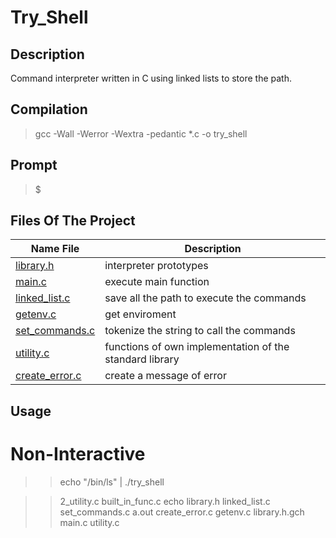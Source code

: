 # Try_Shell

## Description
Command interpreter written in C using linked lists to store the path.

## Compilation 

> gcc -Wall -Werror -Wextra -pedantic *.c -o try_shell

## Prompt

> $

## Files Of The Project

Name File | Description
------------- | -------------
[library.h](./src/library.h) | interpreter prototypes
[main.c](./src/main.c)    | execute main function
[linked_list.c](./src/linked_list.c) | save all the path to execute the commands
[getenv.c](./src/getenv.c) | get enviroment
[set_commands.c](./src/set_commands.c) | tokenize the string to call the commands
[utility.c](./src/utility.c) | functions of own implementation of the standard library
[create_error.c](./src/create_error.c)| create a message of error

## Usage

# Non-Interactive
> > echo "/bin/ls" | ./try_shell

> > 2_utility.c  built_in_func.c  echo      library.h      linked_list.c  set_commands.c
a.out        create_error.c   getenv.c  library.h.gch  main.c         utility.c
